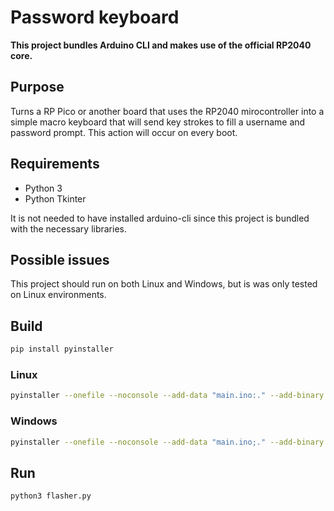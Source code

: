 # Password keyboard

**This project bundles Arduino CLI and makes use of the official RP2040 core.**

## Purpose

Turns a RP Pico or another board that uses the RP2040 mirocontroller into a simple macro keyboard that will send key strokes to fill a username and password prompt. This action will occur on every boot.

## Requirements
- Python 3
- Python Tkinter

It is not needed to have installed arduino-cli since this project is bundled with the necessary libraries.

## Possible issues
This project should run on both Linux and Windows, but is was only tested on Linux environments.

## Build

```bash
pip install pyinstaller
```

### Linux
```bash
pyinstaller --onefile --noconsole --add-data "main.ino:." --add-binary "arduino-cli:."  flasher.py 
```

### Windows
```bash
pyinstaller --onefile --noconsole --add-data "main.ino;." --add-binary "arduino-cli.exe;." flasher.py
```

## Run
```bash
python3 flasher.py
```

